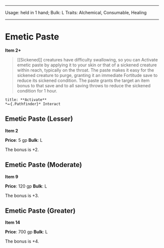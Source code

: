 
---
Usage: held in 1 hand;
Bulk: L
Traits: Alchemical, Consumable, Healing

---

# Emetic Paste

**Item 2+**

>  [[Sickened]] creatures have difficulty swallowing, so you can Activate emetic paste by applying it to your skin or that of a sickened creature within reach, typically on the throat. The paste makes it easy for the sickened creature to purge, granting it an immediate Fortitude save to reduce its sickened condition. The paste grants the target an item bonus to that save and to all saving throws to reduce the sickened condition for 1 hour.

```ad-embed-ability
title: **Activate**
*⬻{.Pathfinder}* Interact 
```

## Emetic Paste (Lesser)

**Item 2**

**Price**: 5 gp
**Bulk**: L

The bonus is +2.

## Emetic Paste (Moderate)

**Item 9**

**Price**: 120 gp
**Bulk**: L

The bonus is +3.

## Emetic Paste (Greater)

**Item 14**

**Price**: 700 gp
**Bulk**: L

The bonus is +4.
